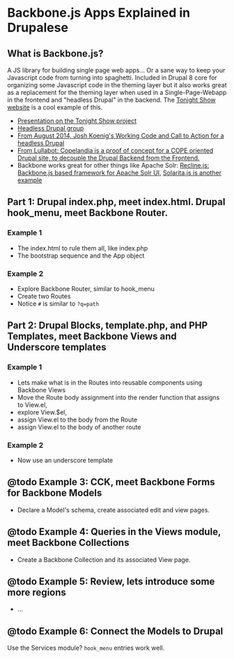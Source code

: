 # Backbone.js Apps Explained in Drupalese

## What is Backbone.js?
A JS library for building single page web apps... Or a sane way to keep your Javascript code from turning into spaghetti. Included in Drupal 8 core for organizing some Javascript code in the theming layer but it also works great as a replacement for the theming layer when used in a Single-Page-Webapp in the frontend and "headless Drupal" in the backend. The [Tonight Show website](http://www.nbc.com/the-tonight-show) is a cool example of this.  

- [Presentation on the Tonight Show project](https://austin2014.drupal.org/session/here%E2%80%99s-drupal-tonight-tonight-show-jimmy-fallon)
- [Headless Drupal group](https://groups.drupal.org/headless-drupal)
- [From August 2014, Josh Koenig's Working Code and Call to Action for a headless Drupal](https://www.getpantheon.com/blog/headless-drupal-demo-working-code-and-call-action)
- [From Lullabot: Copelandia is a proof of concept for a COPE oriented Drupal site, to decouple the Drupal Backend from the Frontend.](https://github.com/Lullabot/copelandia)
- Backbone works great for other things like Apache Solr: [Recline.js: Backbone.js based framework for Apache Solr UI](http://okfnlabs.org/blog/2012/11/01/recline-js-search-demo.html), [Solarita.js is another example](https://github.com/jbarroso/solritajs)


## Part 1: Drupal index.php, meet index.html. Drupal hook_menu, meet Backbone Router.

### Example 1
- The index.html to rule them all, like index.php
- The bootstrap sequence and the App object

### Example 2
- Explore Backbone Router, similar to hook_menu
- Create two Routes
- Notice `#` is similar to `?q=path`


## Part 2: Drupal Blocks, template.php, and PHP Templates, meet Backbone Views and Underscore templates

### Example 1
- Lets make what is in the Routes into reusable components using Backbone Views
 - Move the Route body assignment into the render function that assigns to View.el, 
 - explore View.$el, 
 - assign View.el to the body from the Route
 - assign View.el to the body of another route  

### Example 2
- Now use an underscore template


## @todo Example 3: CCK, meet Backbone Forms for Backbone Models
- Declare a Model's schema, create associated edit and view pages.


## @todo Example 4: Queries in the Views module, meet Backbone Collections
- Create a Backbone Collection and its associated View page.


## @todo Example 5: Review, lets introduce some more regions
- ...


## @todo Example 6: Connect the Models to Drupal
Use the Services module? `hook_menu` entries work well. 

